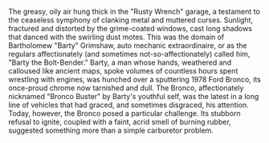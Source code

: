The greasy, oily air hung thick in the "Rusty Wrench" garage, a testament to the ceaseless symphony of clanking metal and muttered curses.  Sunlight, fractured and distorted by the grime-coated windows, cast long shadows that danced with the swirling dust motes.  This was the domain of Bartholomew "Barty" Grimshaw, auto mechanic extraordinaire, or as the regulars affectionately (and sometimes not-so-affectionately) called him, "Barty the Bolt-Bender."  Barty, a man whose hands, weathered and calloused like ancient maps, spoke volumes of countless hours spent wrestling with engines, was hunched over a sputtering 1978 Ford Bronco, its once-proud chrome now tarnished and dull.  The Bronco, affectionately nicknamed "Bronco Buster" by Barty's youthful self, was the latest in a long line of vehicles that had graced, and sometimes disgraced, his attention.  Today, however, the Bronco posed a particular challenge.  Its stubborn refusal to ignite, coupled with a faint, acrid smell of burning rubber, suggested something more than a simple carburetor problem.
